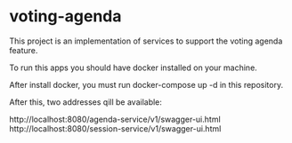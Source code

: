 # voting-agenda
This project is an implementation of services to support the voting agenda feature.


To run this apps you should have docker installed on your machine.

After install docker, you must run docker-compose up -d in this repository.

After this, two addresses qill be available:

http://localhost:8080/agenda-service/v1/swagger-ui.html
http://localhost:8080/session-service/v1/swagger-ui.html
